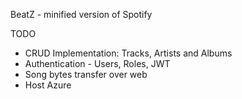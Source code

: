 BeatZ - minified version of Spotify

TODO
- CRUD Implementation:
Tracks, Artists and Albums
- Authentication - Users, Roles, JWT
- Song bytes transfer over web
- Host Azure